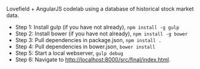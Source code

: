 Lovefield + AngularJS codelab using a database of historical stock market data.

* Step 1: Install gulp (if you have not already), ```npm install -g gulp```
* Step 2: Install bower (if you have not already), ```npm install -g bower```
* Step 3: Pull dependencies in package.json, ```npm install .```
* Step 4: Pull dependencies in bower.json, ```bower install```
* Step 5: Start a local webserver, ```gulp debug```
* Step 6: Navigate to [http://localhost:8000/src/final/index.html](http://localhost:8000/src/final/index.html).
